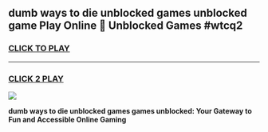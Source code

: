
## dumb ways to die unblocked games unblocked game Play Online 👋 Unblocked Games #wtcq2
<h3>
<a href="https://premium.freeplayer.one?title=dumb_ways_to_die_unblocked_games&ref=21F">CLICK TO PLAY</a></h3>
<hr>

<h3>
<a href="https://premium.freeplayer.one?title=dumb_ways_to_die_unblocked_games&ref=21F">CLICK 2 PLAY</a>
  
</h3>

<a href="https://premium.freeplayer.one?title=dumb_ways_to_die_unblocked_games&ref=21F/"><img src="https://clearcache.store/games.png"></a>


**dumb ways to die unblocked games games unblocked: Your Gateway to Fun and Accessible Online Gaming**
